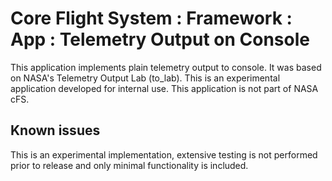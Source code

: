 
# Core Flight System : Framework : App : Telemetry Output on Console

This application implements plain telemetry output to console. It was based on NASA's Telemetry Output Lab (to_lab).
This is an experimental application developed for internal use. This application is not part of NASA cFS.

## Known issues

This is an experimental implementation, extensive testing is not performed prior to release and only minimal functionality is included.
